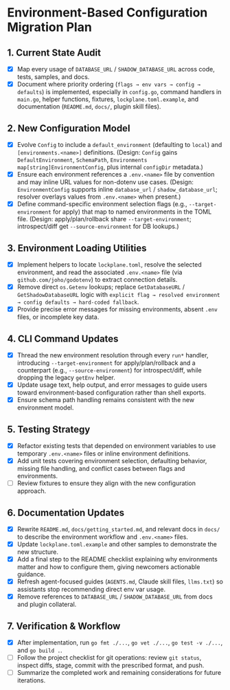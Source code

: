 # Environment-Based Configuration Migration Plan

## 1. Current State Audit
- [x] Map every usage of `DATABASE_URL` / `SHADOW_DATABASE_URL` across code, tests, samples, and docs.
- [x] Document where priority ordering (`flags → env vars → config → defaults`) is implemented, especially in `config.go`, command handlers in `main.go`, helper functions, fixtures, `lockplane.toml.example`, and documentation (`README.md`, `docs/`, plugin skill files).

## 2. New Configuration Model
- [x] Evolve `Config` to include a `default_environment` (defaulting to `local`) and `[environments.<name>]` definitions. (Design: `Config` gains `DefaultEnvironment`, `SchemaPath`, `Environments map[string]EnvironmentConfig`, plus internal `configDir` metadata.)
- [x] Ensure each environment references a `.env.<name>` file by convention and may inline URL values for non-dotenv use cases. (Design: `EnvironmentConfig` supports inline `database_url` / `shadow_database_url`; resolver overlays values from `.env.<name>` when present.)
- [x] Define command-specific environment selection flags (e.g., `--target-environment` for apply) that map to named environments in the TOML file. (Design: apply/plan/rollback share `--target-environment`; introspect/diff get `--source-environment` for DB lookups.)

## 3. Environment Loading Utilities
- [x] Implement helpers to locate `lockplane.toml`, resolve the selected environment, and read the associated `.env.<name>` file (via `github.com/joho/godotenv`) to extract connection details.
- [x] Remove direct `os.Getenv` lookups; replace `GetDatabaseURL` / `GetShadowDatabaseURL` logic with `explicit flag → resolved environment → config defaults → hard-coded fallback`.
- [x] Provide precise error messages for missing environments, absent `.env` files, or incomplete key data.

## 4. CLI Command Updates
- [x] Thread the new environment resolution through every `run*` handler, introducing `--target-environment` for apply/plan/rollback and a counterpart (e.g., `--source-environment`) for introspect/diff, while dropping the legacy `getEnv` helper.
- [x] Update usage text, help output, and error messages to guide users toward environment-based configuration rather than shell exports.
- [x] Ensure schema path handling remains consistent with the new environment model.

## 5. Testing Strategy
- [x] Refactor existing tests that depended on environment variables to use temporary `.env.<name>` files or inline environment definitions.
- [x] Add unit tests covering environment selection, defaulting behavior, missing file handling, and conflict cases between flags and environments.
- [ ] Review fixtures to ensure they align with the new configuration approach.

## 6. Documentation Updates
- [x] Rewrite `README.md`, `docs/getting_started.md`, and relevant docs in `docs/` to describe the environment workflow and `.env.<name>` files.
- [x] Update `lockplane.toml.example` and other samples to demonstrate the new structure.
- [x] Add a final step to the README checklist explaining why environments matter and how to configure them, giving newcomers actionable guidance.
- [x] Refresh agent-focused guides (`AGENTS.md`, Claude skill files, `llms.txt`) so assistants stop recommending direct env var usage.
- [x] Remove references to `DATABASE_URL` / `SHADOW_DATABASE_URL` from docs and plugin collateral.

## 7. Verification & Workflow
- [x] After implementation, run `go fmt ./...`, `go vet ./...`, `go test -v ./...`, and `go build .`.
- [ ] Follow the project checklist for git operations: review `git status`, inspect diffs, stage, commit with the prescribed format, and push.
- [ ] Summarize the completed work and remaining considerations for future iterations.

